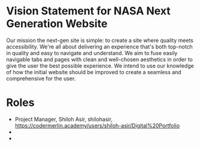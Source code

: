 # Vision Statement for NASA Next Generation Website

Our mission the next-gen site is simple: to create a site where quality meets accessibility. We're all about delivering an experience that's both top-notch in quality and easy to navigate and understand. We aim to fuse easily navigable tabs and pages with clean and well-chosen aesthetics in order to give the user the best possible experience. We intend to use our knowledge of how the initial website should be improved to create a seamless and comprehensive for the user. 

# Roles
- Project Manager, Shiloh Asir, shilohasir, https://codermerlin.academy/users/shiloh-asir/Digital%20Portfolio 
- 
- 


